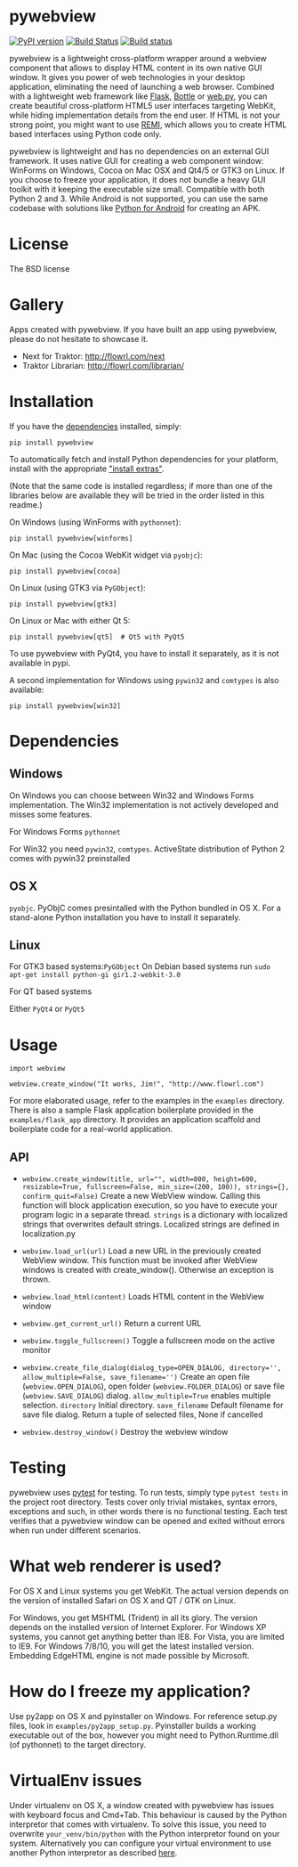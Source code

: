 # pywebview

[![PyPI version](https://badge.fury.io/py/pywebview.svg)](https://badge.fury.io/py/pywebview) [![Build Status](https://travis-ci.org/r0x0r/pywebview.svg?branch=master)](https://travis-ci.org/r0x0r/pywebview) [![Build status](https://ci.appveyor.com/api/projects/status/nu6mbhvbq03wudxd?svg=true)](https://ci.appveyor.com/project/r0x0r/pywebview)


pywebview is a lightweight cross-platform wrapper around a webview component that allows to display HTML content in its own native GUI window. It gives you power of web technologies in your desktop application, eliminating the need of launching a web browser. Combined with a lightweight web framework like [Flask](http://flask.pocoo.org/), [Bottle](http://bottlepy.org/docs/dev/index.html) or [web.py](http://webpy.org), you can create beautiful cross-platform HTML5 user interfaces targeting WebKit, while hiding implementation details from the end user. If HTML is not your strong point, you might want to use [REMI](https://github.com/dddomodossola/remi), which allows you to create HTML based interfaces using Python code only.

pywebview is lightweight and has no dependencies on an external GUI framework. It uses native GUI for creating a web component window: WinForms on Windows, Cocoa on Mac OSX and Qt4/5 or GTK3 on Linux. If you choose to freeze your application, it does not bundle a heavy GUI toolkit with it keeping the executable size small. Compatible with both Python 2 and 3. While Android is not supported, you can use the same codebase with solutions like [Python for Android](https://github.com/kivy/python-for-android) for creating an APK.


# License

The BSD license


# Gallery

Apps created with pywebview. If you have built an app using pywebview, please do not hesitate to showcase it.

* Next for Traktor: http://flowrl.com/next
* Traktor Librarian: http://flowrl.com/librarian/

# Installation

If you have the [dependencies](#dependencies) installed, simply:

    pip install pywebview

To automatically fetch and install Python dependencies for your platform, install with the appropriate ["install extras"](http://setuptools.readthedocs.io/en/latest/setuptools.html#declaring-extras-optional-features-with-their-own-dependencies).

(Note that the same code is installed regardless; if more than one of the libraries below are available they will be tried in the order listed in this readme.)

On Windows (using WinForms with `pythonnet`):

    pip install pywebview[winforms]

On Mac (using the Cocoa WebKit widget via `pyobjc`):

    pip install pywebview[cocoa]

On Linux (using GTK3 via `PyGObject`):

    pip install pywebview[gtk3]

On Linux or Mac with either Qt 5:

    pip install pywebview[qt5]  # Qt5 with PyQt5

To use pywebview with PyQt4, you have to install it separately, as it is not available in pypi.

A second implementation for Windows using `pywin32` and `comtypes` is also available:

    pip install pywebview[win32]

# Dependencies

## Windows

On Windows you can choose between Win32 and Windows Forms implementation. The Win32 implementation is not actively developed and misses some features.

For Windows Forms
`pythonnet`

For Win32 you need
`pywin32`, `comtypes`. ActiveState distribution of Python 2 comes with pywin32 preinstalled


## OS X 

`pyobjc`. PyObjC comes presintalled with the Python bundled in OS X. For a stand-alone Python installation you have to install it separately.

## Linux

For GTK3 based systems:`PyGObject`
On Debian based systems run
`sudo apt-get install python-gi gir1.2-webkit-3.0`

For QT based systems

Either `PyQt4` or `PyQt5`


# Usage

    import webview
    
    webview.create_window("It works, Jim!", "http://www.flowrl.com")

For more elaborated usage, refer to the examples in the `examples` directory.
There is also a sample Flask application boilerplate provided in the `examples/flask_app` directory. It provides
an application scaffold and boilerplate code for a real-world application.

## API

- `webview.create_window(title, url="", width=800, height=600, resizable=True, fullscreen=False, min_size=(200, 100)), strings={}, confirm_quit=False)`
	Create a new WebView window. Calling this function will block application execution, so you have to execute your
	program logic in a separate thread.
	`strings` is a dictionary with localized strings that overwrites default strings. Localized strings are defined in localization.py

- `webview.load_url(url)`
	Load a new URL in the previously created WebView window. This function must be invoked after WebView windows is created with create_window(). Otherwise an exception is thrown.

- `webview.load_html(content)`
    Loads HTML content in the WebView window

- `webview.get_current_url()`
    Return a current URL
    
- `webview.toggle_fullscreen()`
    Toggle a fullscreen mode on the active monitor    
    
- `webview.create_file_dialog(dialog_type=OPEN_DIALOG, directory='', allow_multiple=False, save_filename='')`
    Create an open file (`webview.OPEN_DIALOG`), open folder (`webview.FOLDER_DIALOG`) or save file (`webview.SAVE_DIALOG`) dialog. `allow_multiple=True` enables multiple selection. `directory` Initial directory. `save_filename` Default filename for save file dialog.
    Return a tuple of selected files, None if cancelled

- `webview.destroy_window()`
    Destroy the webview window


# Testing

pywebview uses [pytest](https://docs.pytest.org/en/latest/) for testing. To run tests, simply type `pytest tests` in the project root directory. Tests cover only trivial mistakes, syntax errors, exceptions and such, in other words there is no functional testing. Each test verifies that a pywebview window can be opened and exited without errors when run under different scenarios.


# What web renderer is used?

For OS X and Linux systems you get WebKit. The actual version depends on the version of installed Safari on OS X and QT / GTK on Linux. 

For Windows, you get MSHTML (Trident) in all its glory. The version depends on the installed version of Internet Explorer. For Windows XP systems, you cannot get anything better than IE8. For Vista, you are limited to IE9. For Windows 7/8/10, you will get the latest installed version. Embedding EdgeHTML engine is not made possible by Microsoft. 


# How do I freeze my application?

Use py2app on OS X and pyinstaller on Windows. For reference setup.py files, look in `examples/py2app_setup.py`. Pyinstaller builds a working executable out of the box, however you might need to Python.Runtime.dll (of pythonnet) to the target directory.

# VirtualEnv issues 
Under virtualenv on OS X, a window created with pywebview has issues with keyboard focus and Cmd+Tab. This behaviour is caused by the Python interpretor that comes with virtualenv. To solve this issue, you need to overwrite `your_venv/bin/python` with the Python interpretor found on your system. Alternatively you can configure your virtual environment to use another Python interpretor as described [here](https://virtualenv.pypa.io/en/stable/userguide/#using-virtualenv-without-bin-python).
